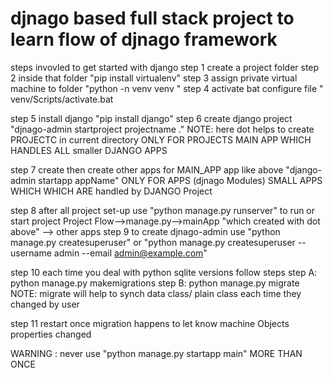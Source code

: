 # djnago based full stack project to learn flow of djnago framework


steps invovled to get started with django
step 1 create a project folder
step 2 inside that folder "pip install virtualenv"
step 3 assign private virtual machine to folder "python -n venv venv "
step 4 activate bat configure file " venv/Scripts/activate.bat
<!-- if not wokring add some configuration paths -->
<!-- Set-ExecutionPolicy -ExecutionPolicy Bypass -Scope  Process -->
<!-- venv/Scripts/activate  -->
step 5 install django "pip install django" 
step 6 create django project "djnago-admin startproject projectname ." NOTE: here dot helps to create PROJECTC  in current directory ONLY FOR PROJECTS MAIN APP WHICH HANDLES ALL smaller DJANGO APPS

step 7 create then create other apps for MAIN_APP app like above "django-admin startapp appName"    ONLY FOR APPS (djnago Modules) SMALL APPS WHICH WHICH ARE handled by  DJANGO Project

step 8 after all project set-up use "python manage.py runserver" to run or start project 
Project Flow-->manage.py-->mainApp "which created with dot above" --> other apps
step 9 to create djnago-admin use "python manage.py createsuperuser"
       or "python manage.py createsuperuser --username admin --email admin@example.com"

step 10 each time you deal with python sqlite versions follow steps
        step A: python manage.py makemigrations
        step B: python manage.py migrate 
        NOTE: migrate will help to synch data class/ plain class each time they changed by user

step 11 restart once migration happens to let know machine Objects properties changed 

WARNING : never use "python manage.py startapp main"  MORE THAN ONCE
